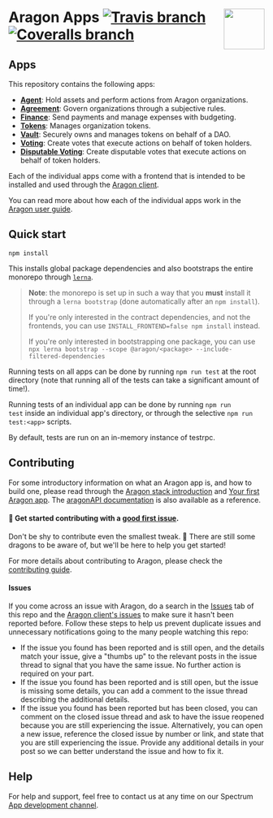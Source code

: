 # Aragon Apps <img align="right" src="https://raw.githubusercontent.com/aragon/design/master/readme-logo.png" height="80px" /> [![Travis branch](https://img.shields.io/travis/aragon/aragon-apps/master.svg?style=for-the-badge)](https://travis-ci.com/aragon/aragon-apps) [![Coveralls branch](https://img.shields.io/coveralls/aragon/aragon-apps/master.svg?style=for-the-badge)](https://coveralls.io/github/aragon/aragon-apps)

## Apps

This repository contains the following apps:

- **[Agent](apps/agent)**: Hold assets and perform actions from Aragon organizations.
- **[Agreement](apps/agreement)**: Govern organizations through a subjective rules.
- **[Finance](apps/finance)**: Send payments and manage expenses with budgeting.
- **[Tokens](apps/token-manager)**: Manages organization tokens.
- **[Vault](apps/vault)**: Securely owns and manages tokens on behalf of a DAO.
- **[Voting](apps/voting)**: Create votes that execute actions on behalf of token holders.
- **[Disputable Voting](apps/voting-disputable)**: Create disputable votes that execute actions on behalf of token holders.

Each of the individual apps come with a frontend that is intended to be installed and used through the [Aragon client](http://github.com/aragon/aragon).

You can read more about how each of the individual apps work in the [Aragon user guide](https://help.aragon.org/category/15-aragon-apps).

## Quick start

```
npm install
```

This installs global package dependencies and also bootstraps the entire monorepo through [`lerna`](https://github.com/lerna/lerna).

> **Note**: the monorepo is set up in such a way that you **must** install it through a `lerna bootstrap` (done automatically after an `npm install`).
>
> If you're only interested in the contract dependencies, and not the frontends, you can use `INSTALL_FRONTEND=false npm install` instead.
>
> If you're only interested in bootstrapping one package, you can use `npx lerna bootstrap --scope @aragon/<package> --include-filtered-dependencies`

Running tests on all apps can be done by running `npm run test` at the root directory (note that running all of the tests can take a significant amount of time!).

Running tests of an individual app can be done by running `npm run test` inside an individual app's directory, or through the selective `npm run test:<app>` scripts.

By default, tests are run on an in-memory instance of testrpc.

## Contributing

For some introductory information on what an Aragon app is, and how to build one, please read through the [Aragon stack introduction](https://hack.aragon.org/docs/stack) and [Your first Aragon app](https://hack.aragon.org/docs/tutorial). The [aragonAPI documentation](https://hack.aragon.org/docs/api-intro) is also available as a reference.

#### 👋 Get started contributing with a [good first issue](https://github.com/aragon/aragon-apps/issues?q=is%3Aissue+is%3Aopen+label%3A%22good+first+issue%22).

Don't be shy to contribute even the smallest tweak. 🐲 There are still some dragons to be aware of, but we'll be here to help you get started!

For more details about contributing to Aragon, please check the [contributing guide](./CONTRIBUTING.md).

#### Issues

If you come across an issue with Aragon, do a search in the [Issues](https://github.com/aragon/aragon-apps/issues?utf8=%E2%9C%93&q=is%3Aissue) tab of this repo and the [Aragon client's issues](https://github.com/aragon/aragon/issues?utf8=%E2%9C%93&q=is%3Aissue) to make sure it hasn't been reported before. Follow these steps to help us prevent duplicate issues and unnecessary notifications going to the many people watching this repo:

- If the issue you found has been reported and is still open, and the details match your issue, give a "thumbs up" to the relevant posts in the issue thread to signal that you have the same issue. No further action is required on your part.
- If the issue you found has been reported and is still open, but the issue is missing some details, you can add a comment to the issue thread describing the additional details.
- If the issue you found has been reported but has been closed, you can comment on the closed issue thread and ask to have the issue reopened because you are still experiencing the issue. Alternatively, you can open a new issue, reference the closed issue by number or link, and state that you are still experiencing the issue. Provide any additional details in your post so we can better understand the issue and how to fix it.

## Help

For help and support, feel free to contact us at any time on our Spectrum [App development channel](https://spectrum.chat/aragon/app-development).
